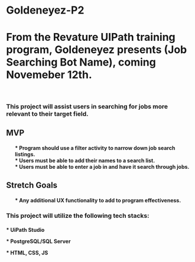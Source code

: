 # Goldeneyez-P2

<h1> From the Revature UIPath training program, Goldeneyez presents (Job Searching Bot Name), coming Novemeber 12th.</h1>
<br>
<h3>This project will assist users in searching for jobs more relevant to their target field.</h2>

<h2>MVP</h2>
<h4>
<ul>
  * Program should use a filter activity to narrow down job search listings.
  <br>
  * Users must be able to add their names to a search list.
  <br>
  * Users must be able to enter a job in and have it search through jobs.
  <br>
</ul>
</h4>

<h2>Stretch Goals</h2>
<h4>
<ul>
  * Any additional UX functionality to add to program effectiveness.
</ul>

<h3>This project will utilize the following tech stacks:</h2>
<h4>* UiPath Studio
<p>
<p>
* PostgreSQL/SQL Server
<p>
* HTML, CSS, JS</h4>
</h4>
